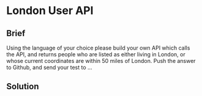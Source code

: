 London User API
===============

## Brief

Using the language of your choice please build your own API which calls the API, and returns people who are listed as
either living in London, or whose current coordinates are within 50 miles of London. Push the answer to Github, and
send your test to ...

## Solution


